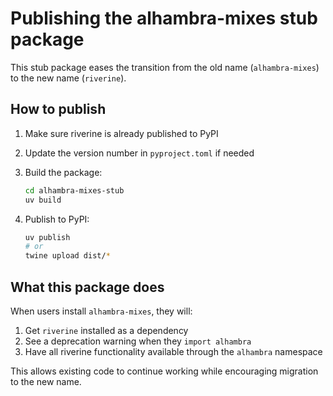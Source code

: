 # Publishing the alhambra-mixes stub package

This stub package eases the transition from the old name (`alhambra-mixes`) to the new name (`riverine`).

## How to publish

1. Make sure riverine is already published to PyPI
2. Update the version number in `pyproject.toml` if needed
3. Build the package:
   ```bash
   cd alhambra-mixes-stub
   uv build
   ```

4. Publish to PyPI:
   ```bash
   uv publish
   # or
   twine upload dist/*
   ```

## What this package does

When users install `alhambra-mixes`, they will:
1. Get `riverine` installed as a dependency
2. See a deprecation warning when they `import alhambra`
3. Have all riverine functionality available through the `alhambra` namespace

This allows existing code to continue working while encouraging migration to the new name.

